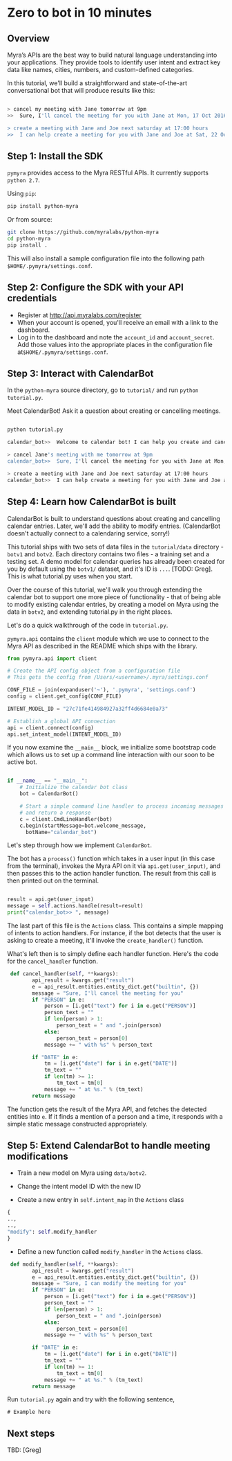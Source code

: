 # Zero to bot in 10 minutes

## Overview

Myra’s APIs are the best way to build natural language understanding into your applications. They provide tools to identify user intent and extract key data like names, cities, numbers, and custom-defined categories.

In this tutorial, we'll build a straightforward and state-of-the-art conversational bot that will produce results like this:

```bash

> cancel my meeting with Jane tomorrow at 9pm
>>  Sure, I'll cancel the meeting for you with Jane at Mon, 17 Oct 2016 21:00:00 GMT.

> create a meeting with Jane and Joe next saturday at 17:00 hours
>>  I can help create a meeting for you with Jane and Joe at Sat, 22 Oct 2016 17:00:00 GMT.

```

## Step 1: Install the SDK

`pymyra` provides access to the Myra RESTful APIs. It currently supports `python 2.7`.

Using `pip`:
```bash
pip install python-myra
```

Or from source:
```bash
git clone https://github.com/myralabs/python-myra
cd python-myra
pip install .
```

This will also install a sample configuration file into the following path `$HOME/.pymyra/settings.conf`.

## Step 2: Configure the SDK with your API credentials

- Register at http://api.myralabs.com/register
- When your account is opened, you'll receive an email with a link to the dashboard. 
- Log in to the dashboard and note the `account_id` and `account_secret`. Add those values into the appropriate places in the configuration file at`$HOME/.pymyra/settings.conf`.


## Step 3: Interact with CalendarBot

In the `python-myra` source directory, go to `tutorial/` and run `python tutorial.py`.

Meet CalendarBot! Ask it a question about creating or cancelling meetings.

```bash

python tutorial.py

calendar_bot>>  Welcome to calendar bot! I can help you create and cancel meetings. Try 'set up a meeting with Jane' or 'cancel my last meeting' to get started.

> cancel Jane's meeting with me tomorrow at 9pm
calendar_bot>>  Sure, I'll cancel the meeting for you with Jane at Mon, 17 Oct 2016 21:00:00 GMT.

> create a meeting with Jane and Joe next saturday at 17:00 hours
calendar_bot>>  I can help create a meeting for you with Jane and Joe at Sat, 22 Oct 2016 17:00:00 GMT.

```

## Step 4: Learn how CalendarBot is built

CalendarBot is built to understand questions about creating and cancelling calendar entries. Later, we'll add the ability to modify entries. (CalendarBot doesn't actually connect to a calendaring service, sorry!)

This tutorial ships with two sets of data files in the `tutorial/data` directory - `botv1` and `botv2`. Each directory contains two files - a training set and a testing set. A demo model for calendar queries has already been created for you by default using the `botv1/` dataset, and it's ID is `...`. [TODO: Greg]. This is what tutorial.py uses when you start.

Over the course of this tutorial, we'll walk you through extending the calendar bot to support one more piece of functionality - that of being able to modify existing calendar entries, by creating a model on Myra using the data in `botv2`, and extending tutorial.py in the right places.


Let's do a quick walkthrough of the code in `tutorial.py`.

`pymyra.api` contains the `client` module which we use to connect to the Myra API as described in the README which ships with the library.

```python
from pymyra.api import client

# Create the API config object from a configuration file
# This gets the config from /Users/<username>/.myra/settings.conf

CONF_FILE = join(expanduser('~'), '.pymyra', 'settings.conf')
config = client.get_config(CONF_FILE)

INTENT_MODEL_ID = "27c71fe414984927a32ff4d6684e0a73"

# Establish a global API connection
api = client.connect(config)
api.set_intent_model(INTENT_MODEL_ID)
```


If you now examine the `__main__` block, we initialize some bootstrap code which allows us to set up a command line interaction with our soon to be active bot.

```python

if __name__ == "__main__":
    # Initialize the calendar bot class
    bot = CalendarBot()

    # Start a simple command line handler to process incoming messages
    # and return a response
    c = client.CmdLineHandler(bot)
    c.begin(startMessage=bot.welcome_message,
      botName="calendar_bot")

```

Let's step through how we implement `CalendarBot`.

The bot has a `process()` function which takes in a user input (in this case from the terminal), invokes the Myra API on it via `api.get(user_input)`, and then passes this to the action handler function. The result from this call is then printed out on the terminal.

```python

result = api.get(user_input)
message = self.actions.handle(result=result)
print("calendar_bot>> ", message)

```

The last part of this file is the `Actions` class. This contains a simple mapping of intents to action handlers. For instance, if the bot detects that the user is asking to create a meeting, it'll invoke the `create_handler()` function.

What's left then is to simply define each handler function. Here's the code for the `cancel_handler` function.

```python
 def cancel_handler(self, **kwargs):
        api_result = kwargs.get("result")
        e = api_result.entities.entity_dict.get("builtin", {})
        message = "Sure, I'll cancel the meeting for you"
        if "PERSON" in e:
            person = [i.get("text") for i in e.get("PERSON")]
            person_text = ""
            if len(person) > 1:
                person_text = " and ".join(person)
            else:
                person_text = person[0]
            message += " with %s" % person_text

        if "DATE" in e:
            tm = [i.get("date") for i in e.get("DATE")]
            tm_text = ""
            if len(tm) >= 1:
                tm_text = tm[0]
            message += " at %s." % (tm_text)
        return message
```

The function gets the result of the Myra API, and fetches the detected entities into `e`. If it finds a mention of a person and a time, it responds with a simple static message constructed appropriately.



## Step 5: Extend CalendarBot to handle meeting modifications


- Train a new model on Myra using `data/botv2`.
- Change the intent model ID with the new ID

- Create a new entry in `self.intent_map` in the `Actions` class
```python
{
..,
..,
"modify": self.modify_handler
}
```

- Define a new function called `modify_handler` in the `Actions` class.

```python
 def modify_handler(self, **kwargs):
        api_result = kwargs.get("result")
        e = api_result.entities.entity_dict.get("builtin", {})
        message = "Sure, I can modify the meeting for you"
        if "PERSON" in e:
            person = [i.get("text") for i in e.get("PERSON")]
            person_text = ""
            if len(person) > 1:
                person_text = " and ".join(person)
            else:
                person_text = person[0]
            message += " with %s" % person_text

        if "DATE" in e:
            tm = [i.get("date") for i in e.get("DATE")]
            tm_text = ""
            if len(tm) >= 1:
                tm_text = tm[0]
            message += " at %s." % (tm_text)
        return message

```

Run `tutorial.py` again and try with the following sentence,

```
# Example here
```

## Next steps

TBD: [Greg]
